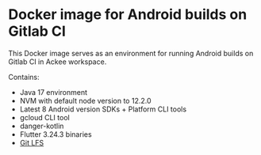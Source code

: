# Docker image for Android builds on Gitlab CI

This Docker image serves as an environment for running Android builds on Gitlab CI in Ackee workspace.

Contains:
- Java 17 environment
- NVM with default node version to 12.2.0
- Latest 8 Android version SDKs + Platform CLI tools
- gcloud CLI tool
- danger-kotlin
- Flutter 3.24.3 binaries
- [Git LFS](https://git-lfs.com/)
